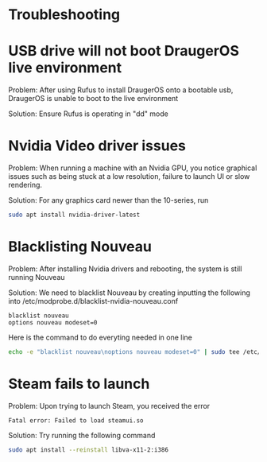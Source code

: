 # Troubleshooting

# USB drive will not boot DraugerOS live environment

Problem: After using Rufus to install DraugerOS onto a bootable usb, DraugerOS is unable to boot to the live environment

Solution: Ensure Rufus is operating in "dd" mode

# Nvidia Video driver issues

Problem: When running a machine with an Nvidia GPU, you notice graphical issues such as being stuck at a low resolution, failure to launch UI or slow rendering.

Solution: For any graphics card newer than the 10-series, run

```bash
sudo apt install nvidia-driver-latest
```

# Blacklisting Nouveau

Problem: After installing Nvidia drivers and rebooting, the system is still running Nouveau

Solution: We need to blacklist Nouveau by creating inputting the following into /etc/modprobe.d/blacklist-nvidia-nouveau.conf

```text
blacklist nouveau
options nouveau modeset=0
```

Here is the command to do everyting needed in one line

```bash
echo -e "blacklist nouveau\noptions nouveau modeset=0" | sudo tee /etc/modprobe.d/blacklist-nvidia-nouveau.conf
```

# Steam fails to launch

Problem: Upon trying to launch Steam, you received the error
```text
Fatal error: Failed to load steamui.so
```

Solution: Try running the following command
```bash
sudo apt install --reinstall libva-x11-2:i386
```